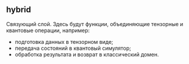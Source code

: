 ## hybrid

Связующий слой. Здесь будут функции, объединяющие тензорные и квантовые операции, например:
- подготовка данных в тензорном виде;
- передача состояний в квантовый симулятор;
- обработка результата и возврат в классический домен.
